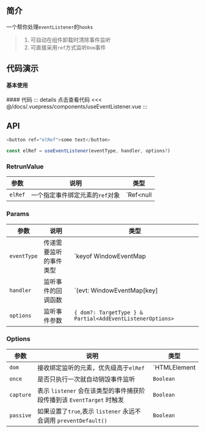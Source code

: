 ## 简介
一个帮你处理`eventListener`的`hooks`
> 1. 可自动在组件卸载时清除事件监听  
> 2. 可直接采用`ref`方式监听`Dom`事件

## 代码演示
#### 基本使用  
<use-eventlistener />
#### 代码  
::: details 点击查看代码
<<< @/docs/.vuepress/components/useEventListener.vue
:::

## API  
```ts
<button ref="elRef">some text</button>

const elRef = useEventListener(eventType, handler, options?)
```

### RetrunValue
| 参数 | 说明 | 类型 |
| --- | --- | --- |
| `elRef` | 一个指定事件绑定元素的`ref`对象 | `Ref<null | HTMLElement>` |

### Params
| 参数 | 说明 | 类型 |
| --- | --- | --- |
| `eventType` | 传递需要监听的事件类型 | `keyof WindowEventMap | keyof HTMLElementEventMap` |
| `handler` | 监听事件的回调函数 | `(evt: WindowEventMap[key] | HTMLElementEventMap[key]) => any` |
| `options` | 监听事件参数 | `{ dom?: TargetType } & Partial<AddEventListenerOptions>` |

### Options 
| 参数 | 说明 | 类型 |
| --- | --- | --- |
| `dom` | 接收绑定监听的元素，优先级高于`elRef` | `HTMLElement | Ref<HTMLElement> | () => HTMLElement | Window` |
| `once` | 是否只执行一次就自动销毁事件监听 | `Boolean` |
| `capture` | 表示 `listener` 会在该类型的事件捕获阶段传播到该 `EventTarget` 时触发 | `Boolean` |
| `passive` | 如果设置了`true`,表示 `listener` 永远不会调用 `preventDefault()` | `Boolean` |